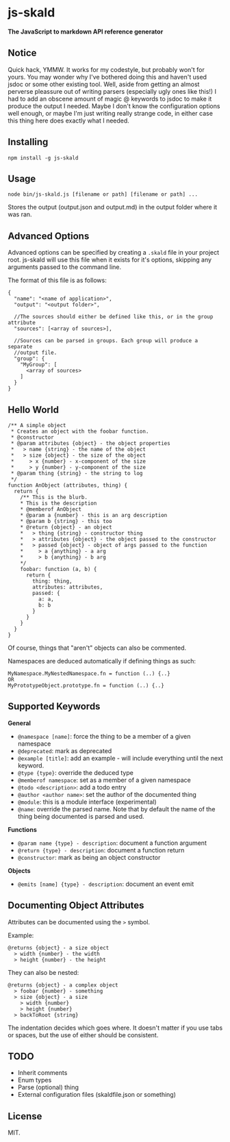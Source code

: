js-skald
====

**The JavaScript to markdown API reference generator**

## Notice

Quick hack, YMMW. It works for my codestyle, but probably won't for yours. 
You may wonder why I've bothered doing this and haven't used jsdoc or some other existing tool. Well, aside from getting an almost perverse pleassure out of writing parsers 
(especially ugly ones like this!) I had to add an obscene amount of magic @ keywords to jsdoc to make it produce the output I needed. Maybe I don't know the configuration options well enough, or maybe I'm just writing really strange code, in either case this thing here does exactly what I needed. 

## Installing

`npm install -g js-skald`

## Usage

`node bin/js-skald.js [filename or path] [filename or path] ...`

Stores the output (output.json and output.md) in the output folder where it was ran.

## Advanced Options

Advanced options can be specified by creating a `.skald` file in your project root.
js-skald will use this file when it exists for it's options, skipping any arguments passed
to the command line.

The format of this file is as follows:
    
    {
      "name": "<name of application>",
      "output": "<output folder>",

      //The sources should either be defined like this, or in the group attribute
      "sources": [<array of sources>],
      
      //Sources can be parsed in groups. Each group will produce a separate
      //output file.
      "group": {
        "MyGroup": [
          <array of sources>
        ]
      }
    }

## Hello World
    
    /** A simple object
     * Creates an object with the foobar function.
     * @constructor
     * @param attributes {object} - the object properties 
     *   > name {string} - the name of the object
     *   > size {object} - the size of the object
     *     > x {number} - x-component of the size
     *     > y {number} - y-component of the size  
     * @param thing {string} - the string to log
     */
    function AnObject (attributes, thing) {
      return {
        /** This is the blurb.  
        * This is the description
        * @memberof AnObject
        * @param a {number} - this is an arg description
        * @param b {string} - this too
        * @return {object} - an object
        *   > thing {string} - constructor thing
        *   > attributes {object} - the object passed to the constructor
        *   > passed {object} - object of args passed to the function
        *     > a {anything} - a arg
        *     > b {anything} - b arg
        */
        foobar: function (a, b) {
          return {
            thing: thing,
            attributes: attributes,
            passed: {
              a: a,
              b: b
            }
          }
        }
      }
    }

Of course, things that "aren't" objects can also be commented.

Namespaces are deduced automatically if defining things as such:
  
    MyNamespace.MyNestedNamespace.fn = function (..) {..}
    OR
    MyPrototypeObject.prototype.fn = function (..) {..}

## Supported Keywords
 
**General**

  * `@namespace [name]`: force the thing to be a member of a given namespace
  * `@deprecated`: mark as deprecated
  * `@example [title]`: add an example - will include everything until the next keyword.
  * `@type {type}`: override the deduced type
  * `@memberof namespace`: set as a member of a given namespace
  * `@todo <description>`: add a todo entry
  * `@author <author name>`: set the author of the documented thing
  * `@module`: this is a module interface (experimental)
  * `@name`: override the parsed name. Note that by default the name of the thing being documented is parsed and used.

**Functions**
  
  * `@param name {type} - description`: document a function argument
  * `@return {type} - description`: document a function return
  * `@constructor`: mark as being an object constructor

**Objects**

  * `@emits [name] {type} - description`: document an event emit 

## Documenting Object Attributes

Attributes can be documented using the `>` symbol.

Example:
    
    @returns {object} - a size object
      > width {number} - the width
      > height {number} - the height

They can also be nested:
    
    @returns {object} - a complex object
      > foobar {number} - something
      > size {object} - a size
        > width {number}
        > height {number}
      > backToRoot {string}

The indentation decides which goes where. It doesn't matter
if you use tabs or spaces, but the use of either should be consistent.

## TODO

  * Inherit comments
  * Enum types
  * Parse (optional) thing
  * External configuration files (skaldfile.json or something)

## License

MIT.

